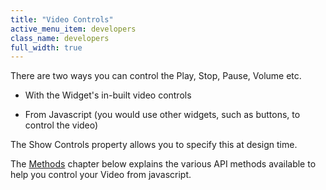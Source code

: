 ```yaml
---
title: "Video Controls"
active_menu_item: developers
class_name: developers
full_width: true
---
```



There are two ways you can control the Play, Stop, Pause, Volume etc.

 - With the Widget's in-built video controls

 - From Javascript (you would use other widgets, such as buttons, to control the video)

The Show Controls property allows you to specify this at design time.

The [Methods](property,-methods,-event-summary/vidmethods) chapter below explains the various API methods available to help you control your Video from javascript.

